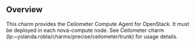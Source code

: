 Overview
--------

This charm provides the Ceilometer Compute Agent for OpenStack. 
It must be deployed in each nova-compute node.
See Ceilometer charm (lp:~yolanda.robla/charms/precise/ceilometer/trunk) 
for usage details.
